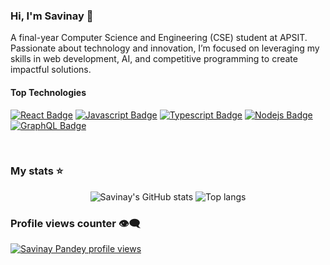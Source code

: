 ### Hi, I'm Savinay 👋

A final-year Computer Science and Engineering (CSE) student at APSIT. Passionate about technology and innovation, I’m focused on leveraging my skills in web development, AI, and competitive programming to create impactful solutions.

#### Top Technologies

[![React Badge](https://img.shields.io/badge/-React-61DBFB?style=for-the-badge&labelColor=black&logo=react&logoColor=61DBFB)](#) [![Javascript Badge](https://img.shields.io/badge/-Javascript-F0DB4F?style=for-the-badge&labelColor=black&logo=javascript&logoColor=F0DB4F)](#) [![Typescript Badge](https://img.shields.io/badge/-Typescript-007acc?style=for-the-badge&labelColor=black&logo=typescript&logoColor=007acc)](#) [![Nodejs Badge](https://img.shields.io/badge/-Nodejs-3C873A?style=for-the-badge&labelColor=black&logo=node.js&logoColor=3C873A)](#) [![GraphQL Badge](https://img.shields.io/badge/-GraphQl-e535ab?style=for-the-badge&labelColor=black&logo=node.js&logoColor=e535ab)](#)

<br/>

### My stats ⭐

<div align="center">
<img alt="Savinay's GitHub stats" src="https://github-readme-stats.vercel.app/api?username=SaviPandey&show_icons=true&theme=transparent"/>
<img alt="Top langs" src="https://github-readme-stats.vercel.app/api/top-langs/?username=SaviPandey&layout=compact&&langs_count=8"/>
</div>

### Profile views counter 👁️‍🗨️
[![Savinay Pandey profile views](https://u8views.com/api/v1/github/profiles/7869344/views/day-week-month-total-count.svg)](https://u8views.com/github/SaviPandey)


